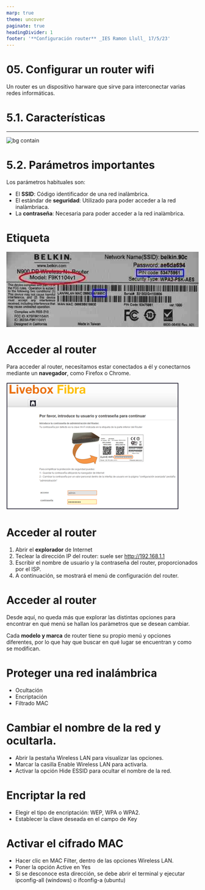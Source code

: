 ```yaml
---
marp: true
theme: uncover
paginate: true
headingDivider: 1
footer: '**Configuración router** _IES Ramon Llull_ 17/5/23'
---
```


# 05. Configurar un router wifi

Un router es un dispositivo harware que sirve para interconectar varias redes informáticas.

# 5.1. Características

---

![bg contain](img/2019-10-22-09-36-09.png)

# 5.2. Parámetros importantes

Los parámetros habituales son:

- El **SSID**: Código identificador de una red inalàmbrica.
- El estándar de **seguridad**: Utilizado para poder acceder a la red inalàmbriaca.
- La **contraseña**: Necesaria para poder acceder a la red inalàmbrica.

# Etiqueta

![width:800](img/2019-10-23-08-25-11.png)

# Acceder al router

Para acceder al router, necesitamos estar conectados a él y conectarnos mediante un **navegador**, como Firefox o Chrome.

![imagen](img/2020-04-01-12-45-35.png)

# Acceder al router

1. Abrir el **explorador** de Internet
2. Teclear la dirección IP del router: suele ser http://192.168.1.1
3. Escribir el nombre de usuario y la contraseña del router, proporcionados por el ISP.
4. A continuación, se mostrará el menú de configuración del router.

# Acceder al router

Desde aquí, no queda más que explorar las distintas opciones para encontrar en qué menú se hallan los paràmetros que se desean cambiar.

Cada **modelo y marca** de router tiene su propio menú y opciones diferentes, por lo que hay que buscar en qué lugar se encuentran y como se modifican.

# Proteger una red inalámbrica

- Ocultación
- Encriptación
- Filtrado MAC

# Cambiar el nombre de la red y ocultarla.

- Abrir la pestaña Wireless LAN para visualizar las opciones.
- Marcar la casilla Enable Wireless LAN para activarla.
- Activar la opción Hide ESSID para ocultar el nombre de la red.

# Encriptar la red

- Elegir el tipo de encriptación: WEP, WPA o WPA2.
- Establecer la clave deseada en el campo de Key

# Activar el cifrado MAC

- Hacer clic en MAC Filter, dentro de las opciones Wireless LAN.
- Poner la opción Active en Yes
- Si se desconoce esta dirección, se debe abrir el terminal y ejecutar ipconfig-all (windows) o ifconfig-a (ubuntu)
